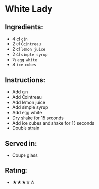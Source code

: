 # White Lady

## Ingredients:
- 4 cl `gin`
- 2 cl `Cointreau`
- 2 cl `lemon juice`
- 2 cl `simple syrup`
- ½ `egg white`
- 8 `ice cubes`

## Instructions:
- Add gin
- Add Cointreau
- Add lemon juice
- Add simple syrup
- Add egg white
- Dry shake for 15 seconds
- Add ice cubes and shake for 15 seconds
- Double strain

## Served in:
- Coupe glass

## Rating:
- ★★★☆☆